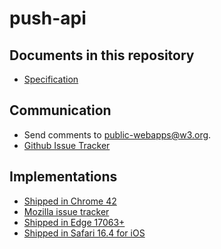 push-api
========

Documents in this repository
----------------------------

* [Specification](https://w3c.github.io/push-api/)

Communication
-------------

* Send comments to [public-webapps@w3.org](http://lists.w3.org/Archives/Public/public-webapps/).
* [Github Issue Tracker](https://github.com/w3c/push-api/issues)

Implementations
---------------

* [Shipped in Chrome 42](https://groups.google.com/a/chromium.org/forum/#!msg/blink-dev/UdGlL9PtBLo/HOZZ4sjV-QkJ)
* [Mozilla issue tracker](https://bugzilla.mozilla.org/buglist.cgi?quicksearch=push+api+component%3A%22Push+Notifications%22)
* [Shipped in Edge 17063+](https://developer.microsoft.com/en-us/microsoft-edge/platform/status/pushapi/)
* [Shipped in Safari 16.4 for iOS](https://webkit.org/blog/13878/web-push-for-web-apps-on-ios-and-ipados/)
